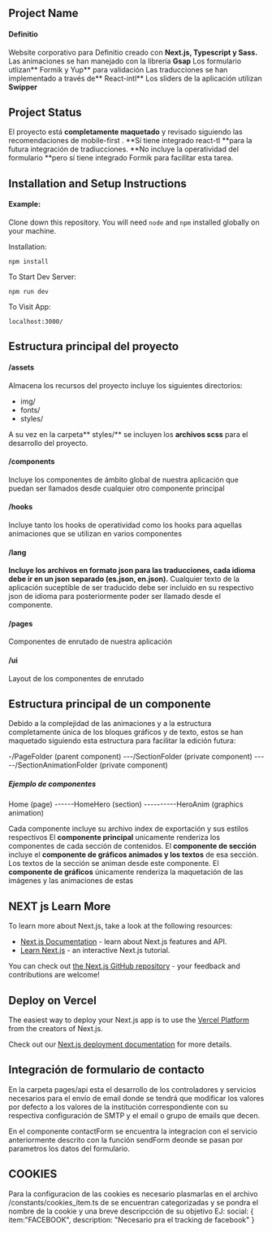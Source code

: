 ## Project Name

#### Definitio

Website corporativo para Definitio creado con **Next.js, Typescript y Sass.** 
Las animaciones se han manejado con la librería **Gsap**
Los formulario utlizan** Formik y Yup** para validación
Las traducciones se han implementado a través de** React-intl**
Los sliders de la aplicación utilizan **Swipper**

## Project Status
El proyecto está **completamente maquetado** y revisado siguiendo las recomendaciones de mobile-first .
**Sí tiene integrado react-tl **para la futura integración de tradiucciones.
**No incluye la operatividad del formulario **pero sí tiene integrado Formik para facilitar esta tarea.


## Installation and Setup Instructions

#### Example:  

Clone down this repository. You will need `node` and `npm` installed globally on your machine.  

Installation:

`npm install`  

To Start Dev Server:

`npm run dev`  

To Visit App:

`localhost:3000/`  

## Estructura principal del proyecto

#### /assets

Almacena los recursos del proyecto incluye los siguientes directorios:
- img/
- fonts/
- styles/

A su vez en la carpeta** styles/** se incluyen los **archivos scss** para el desarrollo del proyecto.

#### /components

Incluye los componentes de ámbito global de nuestra aplicación que puedan ser llamados desde cualquier otro componente principal

#### /hooks

Incluye tanto los hooks de operatividad como los hooks para aquellas animaciones que se utilizan en varios componentes

#### /lang

**Incluye los archivos en formato json para las traducciones, cada idioma debe ir en un json separado (es.json, en.json).** Cualquier texto de la aplicación suceptible de ser traducido debe ser incluido en su respectivo json de idioma para posteriormente poder ser llamado desde el componente.

#### /pages

Componentes de enrutado de nuestra aplicación

#### /ui

Layout de los componentes de enrutado

## Estructura principal de un componente

Debido a la complejidad de las animaciones y a la estructura completamente única de los bloques gráficos y de texto, estos se han maquetado siguiendo esta estructura para facilitar la edición futura:

-/PageFolder (parent component)
---/SectionFolder (private component)
-----/SectionAnimationFolder (private component)


##### Ejemplo de componentes

Home (page)
------HomeHero (section)
----------HeroAnim (graphics animation)

Cada componente incluye su archivo index de exportación y sus estilos respectivos
El **componente principal** unicamente renderiza los componentes de cada sección de contenidos.
El **componente de sección** incluye el **componente de gráficos animados y los textos** de esa sección. Los textos de la sección se animan desde este componente.
El **componente de gráficos** únicamente renderiza la maquetación de las imágenes y las animaciones de estas

## NEXT js Learn More

To learn more about Next.js, take a look at the following resources:

- [Next.js Documentation](https://nextjs.org/docs) - learn about Next.js features and API.
- [Learn Next.js](https://nextjs.org/learn) - an interactive Next.js tutorial.

You can check out [the Next.js GitHub repository](https://github.com/vercel/next.js/) - your feedback and contributions are welcome!

## Deploy on Vercel

The easiest way to deploy your Next.js app is to use the [Vercel Platform](https://vercel.com/new?utm_medium=default-template&filter=next.js&utm_source=create-next-app&utm_campaign=create-next-app-readme) from the creators of Next.js.

Check out our [Next.js deployment documentation](https://nextjs.org/docs/deployment) for more details.

## Integración de formulario de contacto
En la carpeta pages/api esta el desarrollo de los controladores y servicios necesarios para el envío de email donde se tendrá que modificar los valores por defecto a los valores de la institución correspondiente con su respectiva configuración de SMTP y el email o grupo de emails que decen.

En el componente contactForm se encuentra la integracion con el servicio anteriormente descrito con la función sendForm deonde se pasan por parametros los datos del formulario. 

## COOKIES
Para la configuracion de las cookies es necesario plasmarlas en el archivo /constants/cookies_ítem.ts de se encuentran categorizadas y se pondra el nombre de la cookie y una breve descripcción de su objetivo EJ:
social: {
  item:"FACEBOOK", description: "Necesario pra el tracking de facebook" 
}


